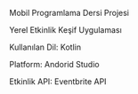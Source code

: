 Mobil Programlama Dersi Projesi 

Yerel Etkinlik Keşif Uygulaması

Kullanılan Dil: Kotlin

Platform: Andorid Studio

Etkinlik API: Eventbrite API
